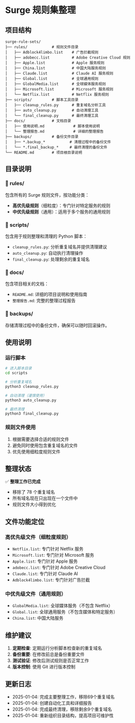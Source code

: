 # Surge 规则集整理

## 项目结构

```
surge-rule-sets/
├── rules/           # 规则文件目录
│   ├── Adblock4limbo.list    # 广告拦截规则
│   ├── adobecc.list          # Adobe Creative Cloud 规则
│   ├── Apple.list            # Apple 服务规则
│   ├── China.list            # 中国大陆服务规则
│   ├── Claude.list           # Claude AI 服务规则
│   ├── Global.list           # 全球通用规则
│   ├── GlobalMedia.list      # 全球媒体服务规则
│   ├── Microsoft.list        # Microsoft 服务规则
│   └── Netflix.list          # Netflix 服务规则
├── scripts/         # 脚本工具目录
│   ├── cleanup_rules.py      # 重复域名分析工具
│   ├── auto_cleanup.py       # 自动清理工具
│   └── final_cleanup.py      # 最终清理工具
├── docs/            # 文档目录
│   ├── 使用说明.md             # 脚本使用说明
│   └── 整理报告.md             # 详细的整理报告
├── backups/         # 备份文件目录
│   ├── *.backup_*           # 清理过程中的备份文件
│   └── *.final_backup_*     # 最终清理的备份文件
└── README.md        # 项目根目录说明
```

## 目录说明

### 📁 rules/
包含所有的 Surge 规则文件，按功能分类：
- **高优先级规则**（细粒度）：专门针对特定服务的规则
- **中优先级规则**（通用）：适用于多个服务的通用规则

### 📁 scripts/
包含用于规则整理和清理的 Python 脚本：
- `cleanup_rules.py`: 分析重复域名并提供清理建议
- `auto_cleanup.py`: 自动执行清理操作
- `final_cleanup.py`: 处理剩余的重复域名

### 📁 docs/
包含项目相关的文档：
- `README.md`: 详细的项目说明和使用指南
- `整理报告.md`: 完整的整理过程报告

### 📁 backups/
存储清理过程中的备份文件，确保可以随时回滚操作。

## 使用说明

### 运行脚本
```bash
# 进入脚本目录
cd scripts

# 分析重复域名
python3 cleanup_rules.py

# 自动清理（谨慎使用）
python3 auto_cleanup.py

# 最终清理
python3 final_cleanup.py
```

### 规则文件使用
1. 根据需要选择合适的规则文件
2. 避免同时使用包含重复域名的文件
3. 优先使用细粒度规则文件

## 整理状态

✅ **整理工作已完成**
- 移除了 78 个重复域名
- 所有域名现在只出现在一个文件中
- 规则文件大小得到优化

## 文件功能定位

### 高优先级文件（细粒度规则）
- `Netflix.list`: 专门针对 Netflix 服务
- `Microsoft.list`: 专门针对 Microsoft 服务  
- `Apple.list`: 专门针对 Apple 服务
- `adobecc.list`: 专门针对 Adobe Creative Cloud
- `Claude.list`: 专门针对 Claude AI
- `Adblock4limbo.list`: 专门针对广告拦截

### 中优先级文件（通用规则）
- `GlobalMedia.list`: 全球媒体服务（不包含 Netflix）
- `Global.list`: 全球通用服务（不包含媒体和特定服务）
- `China.list`: 中国大陆服务

## 维护建议

1. **定期检查**: 定期运行分析脚本检查新的重复域名
2. **备份重要**: 在修改前总是备份重要文件
3. **测试验证**: 修改后测试规则是否正常工作
4. **版本控制**: 使用 Git 进行版本控制

## 更新日志

- 2025-01-04: 完成主要整理工作，移除69个重复域名
- 2025-01-04: 创建自动化工具和详细报告
- 2025-01-04: 完成最终清理，移除剩余9个重复域名
- 2025-01-04: 重新组织目录结构，提高项目可维护性 